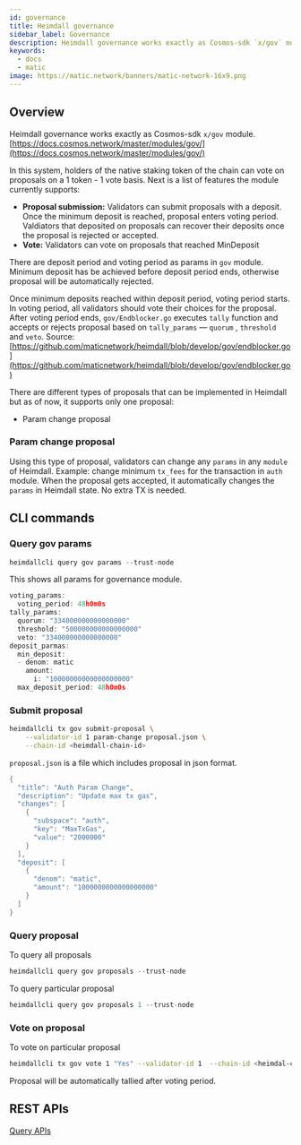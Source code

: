 ```yaml
---
id: governance
title: Heimdall governance
sidebar_label: Governance
description: Heimdall governance works exactly as Cosmos-sdk `x/gov` module. [https://docs.cosmos.network/master/modules/gov/](https://docs.cosmos.network/master/modules/gov/). In this system, holders of the native staking token of the chain can vote on proposals on a 1 token - 1 vote basis.
keywords:
  - docs
  - matic
image: https://matic.network/banners/matic-network-16x9.png 
---
```

## Overview

Heimdall governance works exactly as Cosmos-sdk `x/gov` module. [https://docs.cosmos.network/master/modules/gov/](https://docs.cosmos.network/master/modules/gov/) 

In this system, holders of the native staking token of the chain can vote on proposals on a 1 token - 1 vote basis. Next is a list of features the module currently supports:

- **Proposal submission:** Validators can submit proposals with a deposit. Once the minimum deposit is reached, proposal enters voting period. Valdiators that deposited on proposals can recover their deposits once the proposal is rejected or accepted.
- **Vote:** Validators can vote on proposals that reached MinDeposit

There are deposit period and voting period as params in `gov` module. Minimum deposit has be achieved before deposit period ends, otherwise proposal will be automatically rejected. 

Once minimum deposits reached within deposit period, voting period starts. In voting period, all validators should vote their choices for the proposal. After voting period ends, `gov/Endblocker.go` executes `tally`  function and accepts or rejects proposal based on `tally_params` — `quorum` , `threshold` and `veto`. Source: [https://github.com/maticnetwork/heimdall/blob/develop/gov/endblocker.go](https://github.com/maticnetwork/heimdall/blob/develop/gov/endblocker.go)

There are different  types of proposals that can be implemented in Heimdall but as of now, it supports only one proposal:

- Param change proposal

### **Param change proposal**

Using this type of proposal, validators can change any `params` in any `module` of Heimdall. Example: change minimum `tx_fees` for the transaction in `auth` module. When the proposal gets accepted, it automatically changes the `params` in Heimdall state. No extra TX is needed. 

## CLI commands

### Query gov params

```go
heimdallcli query gov params --trust-node
```

This shows all params for governance module.

```go
voting_params:
  voting_period: 48h0m0s
tally_params:
  quorum: "334000000000000000"
  threshold: "500000000000000000"
  veto: "334000000000000000"
deposit_parmas:
  min_deposit:
  - denom: matic
    amount:
      i: "10000000000000000000"
  max_deposit_period: 48h0m0s
```

### Submit proposal

```bash
heimdallcli tx gov submit-proposal \
	--validator-id 1 param-change proposal.json \
	--chain-id <heimdall-chain-id>
```

`proposal.json` is a file which includes proposal in json format.

```go
{
  "title": "Auth Param Change",
  "description": "Update max tx gas",
  "changes": [
    {
      "subspace": "auth",
      "key": "MaxTxGas",
      "value": "2000000"
    }
  ],
  "deposit": [
    {
      "denom": "matic",
      "amount": "1000000000000000000"
    }
  ]
}
```

### Query proposal

To query all proposals

```go
heimdallcli query gov proposals --trust-node
```

To query particular proposal

```go
heimdallcli query gov proposals 1 --trust-node
```

### Vote on proposal

To vote on particular proposal 

```bash
heimdallcli tx gov vote 1 "Yes" --validator-id 1  --chain-id <heimdal-chain-id>
```

Proposal will be automatically tallied after voting period.

## REST APIs

[Query APIs](https://www.notion.so/0fb1bd4752d64ad199e44d8b016ddf49)